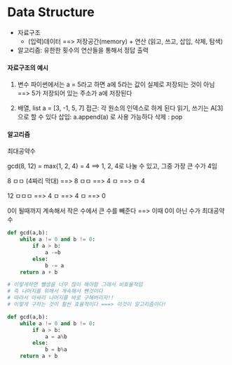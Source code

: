 # Data Structure

- 자료구조
  - (입력)데이터 ==> 저장공간(memory) + 연산 (읽고, 쓰고, 삽입, 삭제, 탐색)
- 알고리즘: 유한한 횟수의 연산들을 통해서 정답 출력



#### 자료구조의 예시

1. 변수
   파이썬에서는 a = 5라고 하면 a에 5라는 값이 실제로 저장되는 것이 아님
   ==> 5가 저장되어 있는 주소가 a에 저장된다

2. 배열, list
   a = [3, -1, 5, 7] 
   접근: 각 원소의 인덱스로 하게 된다
   읽기, 쓰기는 A[3]으로 할 수 있다
   삽입: a.append(a) 로 사용 가능하다
   삭제 : pop

#### 알고리즘

최대공약수

gcd(8, 12) = max{1, 2, 4} = 4   ==> 1, 2, 4로 나눌 수 있고, 그중 가장 큰 수가 4임

8   ㅁㅁ (4짜리 막대) ==> 8 ㅁㅁ   ==> 4 ㅁ  ==> ㅁ 4

12  ㅁㅁㅁ                  ==> 4 ㅁ       ==> 4 ㅁ ==> 0

0이 될때까지 계속해서 작은 수에서 큰 수를 빼준다 ==> 이때 0이 아닌 수가 최대공약수

```python
def gcd(a,b):    
    while a != 0 and b != 0:
        if a > b:
            a -=b
        else:
            b -= a
    return a + b

# 이렇게하면 뺄셈을 너무 많이 해야함 그래서 비효율적임
# 즉 나머지를 위해서 계속해서 뺀것이다
# 따라서 아싸리 나머지를 바로 구해버리자!!
# 이렇게 구하는 것이 훨씬 효율적이다 ===> 이것이 알고리즘이다!

def gcd(a,b):    
    while a != 0 and b != 0:
        if a > b:
            a = a%b
        else:
            b = b%a
    return a + b
```
